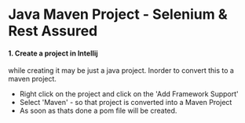 # Java Maven Project - Selenium & Rest Assured
#### 1. Create a project in Intellij
while creating it may be just a java project.
Inorder to convert this to a maven project.
- Right click on the project and click on the 'Add Framework Support'
- Select 'Maven' - so that project is converted into a Maven Project
- As soon as thats done a pom file will be created.